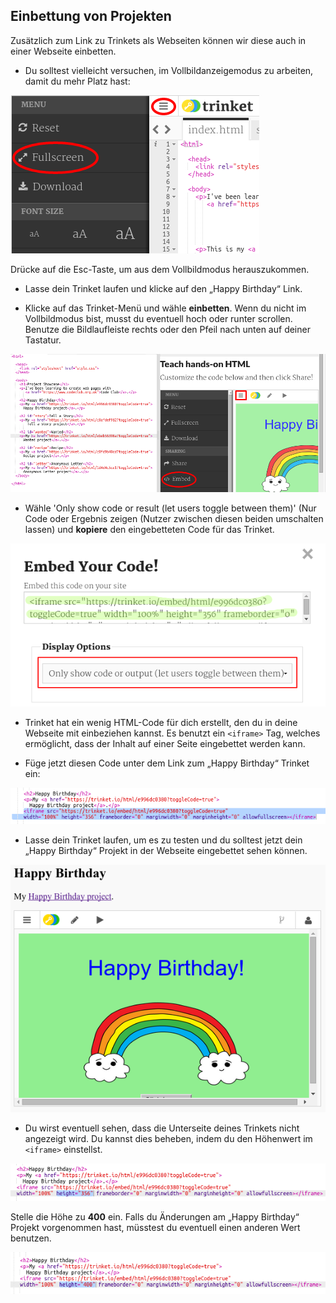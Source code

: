 ## Einbettung von Projekten

Zusätzlich zum Link zu Trinkets als Webseiten können wir diese auch in einer Webseite einbetten.

+ Du solltest vielleicht versuchen, im Vollbildanzeigemodus zu arbeiten, damit du mehr Platz hast:

![screenshot](images/showcase-fullscreen.png)

Drücke auf die Esc-Taste, um aus dem Vollbildmodus herauszukommen.

+ Lasse dein Trinket laufen und klicke auf den „Happy Birthday“ Link. 

+ Klicke auf das Trinket-Menü und wähle __einbetten__. Wenn du nicht im Vollbildmodus bist, musst du eventuell hoch oder runter scrollen. Benutze die Bildlaufleiste rechts oder den Pfeil nach unten auf deiner Tastatur.

![screenshot](images/showcase-embed-code.png)

+ Wähle 'Only show code or result (let users toggle between them)' (Nur Code oder Ergebnis zeigen (Nutzer zwischen diesen beiden umschalten lassen) und __kopiere__ den eingebetteten Code für das Trinket. 

![screenshot](images/showcase-embed.png)

+ Trinket hat ein wenig HTML-Code für dich erstellt, den du in deine Webseite mit einbeziehen kannst. Es benutzt ein `<iframe>` Tag, welches ermöglicht, dass der Inhalt auf einer Seite eingebettet werden kann. 

+ Füge jetzt diesen Code unter  dem Link zum „Happy Birthday“ Trinket ein:

![screenshot](images/showcase-paste-embed.png)

+ Lasse dein Trinket laufen, um es zu testen und du solltest jetzt dein „Happy Birthday“ Projekt in der Webseite eingebettet sehen können. 

![screenshot](images/showcase-embed-output.png)

+ Du wirst eventuell sehen, dass die Unterseite deines Trinkets nicht angezeigt wird. Du kannst dies beheben, indem du den Höhenwert im `<iframe>` einstellst. 

![screenshot](images/showcase-embed-height.png)

Stelle die Höhe zu __400__ ein. Falls du Änderungen am „Happy Birthday“ Projekt vorgenommen hast, müsstest du eventuell einen anderen Wert benutzen. 

![screenshot](images/showcase-embed-fixed.png)



